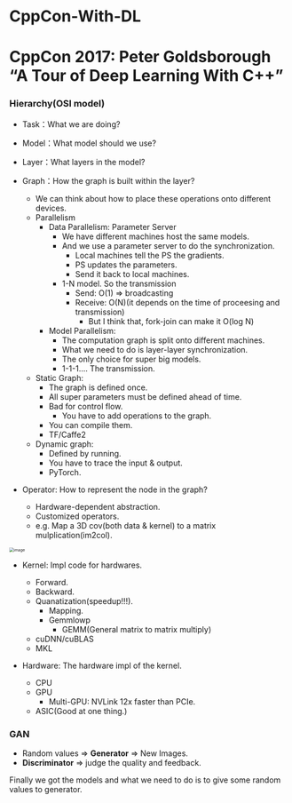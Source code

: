 # CppCon-With-DL

# CppCon 2017: Peter Goldsborough “A Tour of Deep Learning With C++”

### Hierarchy(OSI model)

- Task：What we are doing?
- Model：What model should we use?
- Layer：What layers in the model?
- Graph：How the graph is built within the layer?
  - We can think about how to place these operations onto different devices.
  - Parallelism
    - Data Parallelism: Parameter Server
      - We have different machines host the same models.
      - And we use a parameter server to do the synchronization.
        - Local machines tell the PS the gradients.
        - PS updates the parameters.
        - Send it back to local machines.
      - 1-N model. So the transmission
        - Send: O(1) => broadcasting
        - Receive: O(N)(it depends on the time of proceesing and transmission)
          - But I think that, fork-join can make it O(log N)
    - Model Parallelism: 
      - The computation graph is split onto different machines.
      - What we need to do is layer-layer synchronization.
      - The only choice for super big models.
      - 1-1-1.... The transmission. 
  - Static Graph:
    - The graph is defined once.
    - All super parameters must be defined ahead of time.
    - Bad for control flow.
      - You have to add operations to the graph.
    - You can compile them.
    - TF/Caffe2
  - Dynamic graph:
    - Defined by running.
    - You have to trace the input & output.
    - PyTorch.

- Operator: How to represent the node in the graph?
  - Hardware-dependent abstraction.
  - Customized operators.
  - e.g. Map a 3D cov(both data & kernel) to a matrix mulplication(im2col).

<img src="https://s2.ax1x.com/2020/01/05/lDEwtg.png" alt="image" style="zoom: 50%;" />



- Kernel: Impl code for hardwares.
  - Forward.
  - Backward.
  - Quanatization(speedup!!!).
    - Mapping.
    - Gemmlowp
      - GEMM(General matrix to matrix multiply)
  - cuDNN/cuBLAS
  - MKL

- Hardware: The hardware impl of the kernel.
  - CPU
  - GPU
    - Multi-GPU: NVLink 12x faster than PCIe.
  - ASIC(Good at one thing.)

### GAN

- Random values => **Generator** => New Images.
- **Discriminator** => judge the quality and feedback.

Finally we got the models and what we need to do is to give some random values to generator.